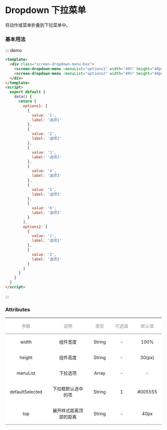 # Dropdown 下拉菜单

将动作或菜单折叠到下拉菜单中。

### 基本用法

::: demo

```html
<template>
  <div class="screen-dropdown-menu-box">
    <screen-dropdown-menu :menuList="options1" width="40%" height="40px" defaultSelected="2" top="40px"></screen-dropdown-menu>
    <screen-dropdown-menu :menuList="options2" width="40%" height="40px"></screen-dropdown-menu>
  </div>
</template>
<script>
  export default {
    data() {
      return {
        options1: [
          {
            value: '1',
            label: '选项1'
          },
          {
            value: '2',
            label: '选项2'
          },
          {
            value: '3',
            label: '选项3'
          },
          {
            value: '4',
            label: '选项3'
          },
          {
            value: '5',
            label: '选项3'
          },
          {
            value: '6',
            label: '选项3'
          }
        ],
        options2: [
          {
            value: '1',
            label: '选项1'
          },
          {
            value: '2',
            label: '选项2'
          }
        ]
      }
    }
  }
</script>
```

:::

### Attributes

|      参数       |          说明          |  类型  | 可选值 | 默认值  |
| :-------------: | :--------------------: | :----: | :----: | :-----: |
|      width      |        组件宽度        | String |   -    |  100%   |
|     height      |        组件高度        | String |   -    | 30(px)  |
|    menuList     |        下拉选项        | Array  |   -    |    -    |
| defaultSelected |   下拉框默认选中的项   | String |   1    | #005555 |
|       top       | 展开样式距离顶部的距离 | String |   -    |  40px   |

<style>
  table {
    border-collapse: collapse;
    width: 100%;
    background-color: #fff;
    font-size: 14px;
    margin-bottom: 20px;
    display: table;
  }
  table thead,  table tbody {
    width:100%;
    border-color: inherit;
  }
  table thead td, table tbody td {
    max-width: 250px;
  }
  table th {
    text-align: left;
    white-space: nowrap;
    color: #909399;
    font-weight: 400;
  }
  table td, table th {
    padding: 15px;
    max-width: 250px;

  }
  .screen-dropdown-menu-box {
    box-sizing:border-box;
    width: 100%;
    height: 200px;
    background: #061a3b;
    border-radius: 3px;
    padding:20px;
    display:flex;
    align-items: flex-start;
    justify-content: space-between;
  
  }
</style>
